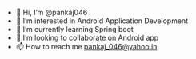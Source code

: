 - 👋 Hi, I’m @pankaj046
- 👀 I’m interested in Android Application Development
- 🌱 I’m currently learning Spring boot
- 💞️ I’m looking to collaborate on Android app 
- 📫 How to reach me pankaj_046@yahoo.in

<!---
pankaj046/pankaj046 is a ✨ special ✨ repository because its `README.md` (this file) appears on your GitHub profile.
You can click the Preview link to take a look at your changes.
--->
